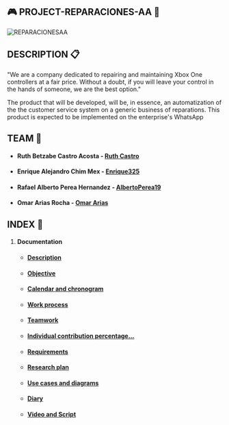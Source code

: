 ## :video_game: PROJECT-REPARACIONES-AA :wrench:

![REPARACIONESAA](https://scontent.fmid2-1.fna.fbcdn.net/v/t1.6435-9/104310703_106618751098537_5538567549555323826_n.jpg?_nc_cat=105&ccb=1-5&_nc_sid=09cbfe&_nc_ohc=-jafejqRrjcAX-X9TXO&tn=DH0IROnrMxV2hWm_&_nc_ht=scontent.fmid2-1.fna&oh=7fc496bc3885c930a0e882c3aa3d46a4&oe=61895C0C)


## DESCRIPTION  :clipboard:

"We are a company dedicated to repairing and maintaining Xbox One controllers at a fair price. Without a doubt, if you will leave your control in the hands of someone, we are the best option."

The product that will be developed, will be, in essence, an automatization of the the customer service system on a generic business of reparations. This product is expected to be implemented on the enterprise's WhatsApp


## TEAM  :busts_in_silhouette:

* #### Ruth Betzabe Castro Acosta - [Ruth Castro](https://github.com/Ruthbcastro)
* #### Enrique Alejandro Chim Mex - [Enrique325](https://github.com/Enrique325)
* #### Rafael Alberto Perea Hernandez - [AlbertoPerea19](https://github.com/AlbertoPerea19)
* #### Omar Arias Rocha - [Omar Arias](https://github.com/omararias)


## INDEX  :paperclip:

 1. #### Documentation
    * ####  [Description](https://github.com/AlbertoPerea19/Project-ReparacionesAA/blob/main/Documentation/Description.md)
    
    * #### [Objective](https://github.com/AlbertoPerea19/Project-ReparacionesAA/blob/main/Documentation/Objetive.md)
    
    * #### [Calendar and chronogram](https://github.com/AlbertoPerea19/Project-ReparacionesAA/blob/main/Documentation/Calendar%20and%20chronogram.md)
    
    * #### [Work process](https://github.com/AlbertoPerea19/Project-ReparacionesAA/blob/main/Documentation/Work%20Process.md)
    
    * #### [Teamwork](https://github.com/AlbertoPerea19/Project-ReparacionesAA/blob/main/Documentation/Teamwork.md)
    
    * #### [Individual contribution percentage...](https://github.com/AlbertoPerea19/Project-ReparacionesAA/blob/main/Documentation/Individual%20contribution%20percentage%2C%20objectively%20measured.md)
    
    * #### [Requirements](https://github.com/AlbertoPerea19/Project-ReparacionesAA/blob/main/Documentation/Requirements.md)
    
    * #### [Research plan](https://github.com/AlbertoPerea19/Project-ReparacionesAA/blob/main/Documentation/Research%20plan.md)
    
    * #### [Use cases and diagrams](https://github.com/AlbertoPerea19/Project-ReparacionesAA/blob/main/Documentation/Use%20cases%20diagram%20and%20Class%20diagram.md)
    
    * #### [Diary](https://github.com/AlbertoPerea19/Project-ReparacionesAA/tree/main/Documentation/Diary)
    
    * #### [Video and Script](https://github.com/AlbertoPerea19/Project-ReparacionesAA/blob/main/Documentation/Video.md)

